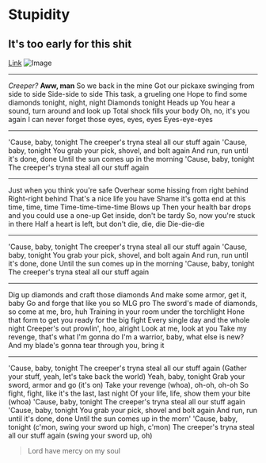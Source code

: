 # Stupidity
## It's too early for this shit
[Link](https://www.google.com/search?q=revenge+minecraft+lyrics&rlz=1C1VDKB_enUS1022US1022&ei=hOwuZIqsNJLMkPIP0K2hoAk&oq=revenge+mine&gs_lcp=Cgxnd3Mtd2l6LXNlcnAQAxgAMg4IABCKBRCxAxCDARCRAjIICAAQigUQkQIyCAgAEIoFEJECMgUIABCABDIFCAAQgAQyBQgAEIAEMgUIABCABDIFCAAQgAQyBQgAEIAEMgUIABCABDoKCAAQRxDWBBCwAzoKCAAQigUQsAMQQzoICAAQgAQQsQM6BwgAEIoFEEM6DQguEIMBELEDEIoFEEM6DQguEIoFELEDEIMBEEM6CAgAEIoFELEDOggILhCABBCxAzoOCC4QgAQQsQMQgwEQ1AI6CwguENQCELEDEIAEOgUILhCABEoECEEYAFDFA1iFFWDtGWgBcAF4AIABgQGIAYMGkgEDOC4ymAEAoAEByAEKwAEB&sclient=gws-wiz-serp)
![Image](https://www.google.com/urlsa=i&url=https%3A%2F%2Fwww.youtube.com%2Fwatch%3Fv%3DHNUUTwhsXDY&psig=AOvVaw2rg9YO4Ii7Ny7Ilt8DABEO&ust=1680883749812000&source=images&cd=fe&ved=0CA8QjRxqFwoTCMD2-YrSlf4CFQAAAAAdAAAAABAD)

---

*Creeper?*
**Aww, man**
So we back in the mine
Got our pickaxe swinging from side to side
Side-side to side
This task, a grueling one
Hope to find some diamonds tonight, night, night
Diamonds tonight
Heads up
You hear a sound, turn around and look up
Total shock fills your body
Oh, no, it's you again
I can never forget those eyes, eyes, eyes
Eyes-eye-eyes

---

'Cause, baby, tonight
The creeper's tryna steal all our stuff again
'Cause, baby, tonight
You grab your pick, shovel, and bolt again
And run, run until it's done, done
Until the sun comes up in the morning
'Cause, baby, tonight
The creeper's tryna steal all our stuff again

---

Just when you think you're safe
Overhear some hissing from right behind
Right-right behind
That's a nice life you have
Shame it's gotta end at this time, time, time
Time-time-time-time
Blows up
Then your health bar drops and you could use a one-up
Get inside, don't be tardy
So, now you're stuck in there
Half a heart is left, but don't die, die, die
Die-die-die

---

'Cause, baby, tonight
The creeper's tryna steal all our stuff again
'Cause, baby, tonight
You grab your pick, shovel, and bolt again
And run, run until it's done, done
Until the sun comes up in the morning
'Cause, baby, tonight
The creeper's tryna steal all our stuff again

---

Dig up diamonds and craft those diamonds
And make some armor, get it, baby
Go and forge that like you so MLG pro
The sword's made of diamonds, so come at me, bro, huh
Training in your room under the torchlight
Hone that form to get you ready for the big fight
Every single day and the whole night
Creeper's out prowlin', hoo, alright
Look at me, look at you
Take my revenge, that's what I'm gonna do
I'm a warrior, baby, what else is new?
And my blade's gonna tear through you, bring it

---

'Cause, baby, tonight
The creeper's tryna steal all our stuff again
(Gather your stuff, yeah, let's take back the world)
Yeah, baby, tonight
Grab your sword, armor and go (it's on)
Take your revenge (whoa), oh-oh, oh-oh
So fight, fight, like it's the last, last night
Of your life, life, show them your bite (whoa)
'Cause, baby, tonight
The creeper's tryna steal all our stuff again
'Cause, baby, tonight
You grab your pick, shovel and bolt again
And run, run until it's done, done
Until the sun comes up in the morn'
'Cause, baby, tonight (c'mon, swing your sword up high, c'mon)
The creeper's tryna steal all our stuff again (swing your sword up, oh)
>Lord have mercy on my soul

